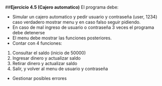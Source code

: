 ##**Ejercicio 4.5 (Cajero automatico)**
El programa debe:

-   Simular un cajero automatico y pedir usuario y contraseña (user, 1234) caso verdadero mostrar menu y en caso falso seguir pidiendo.
-   En caso de mal ingreso de usuario o contraseña 3 veces el programa debe detenerse
-   El menu debe mostrar las funciones posteriores.
-   Contar con 4 funciones:

1.  Consultar el saldo (inicio de 50000)
2.  Ingresar dinero y actualizar saldo
3.  Retirar dinero y actualizar saldo
4.  Salir, y volver al menu de usuario y contraseña

-   Gestionar posibles errores
